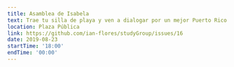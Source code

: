 ```yaml
---
title: Asamblea de Isabela
text: Trae tu silla de playa y ven a dialogar por un mejor Puerto Rico.
location: Plaza Pública
link: https://github.com/ian-flores/studyGroup/issues/16
date: 2019-08-23
startTime: '18:00'
endTime: '00:00'
---
```

